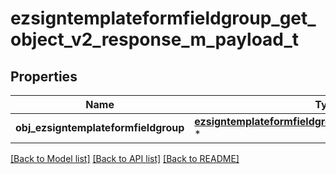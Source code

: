 # ezsigntemplateformfieldgroup_get_object_v2_response_m_payload_t

## Properties
Name | Type | Description | Notes
------------ | ------------- | ------------- | -------------
**obj_ezsigntemplateformfieldgroup** | [**ezsigntemplateformfieldgroup_response_compound_t**](ezsigntemplateformfieldgroup_response_compound.md) \* |  | 

[[Back to Model list]](../README.md#documentation-for-models) [[Back to API list]](../README.md#documentation-for-api-endpoints) [[Back to README]](../README.md)


